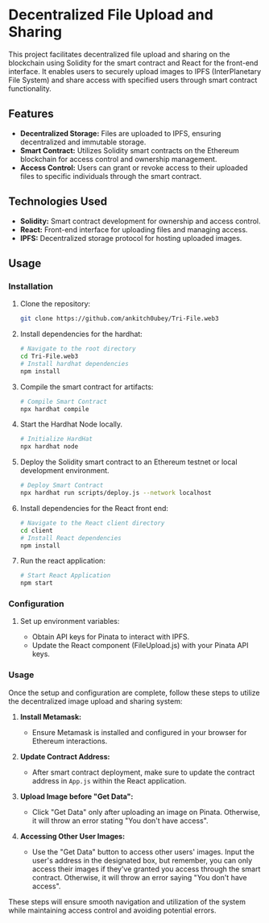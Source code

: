 # Decentralized File Upload and Sharing

This project facilitates decentralized file upload and sharing on the blockchain using Solidity for the smart contract and React for the front-end interface. It enables users to securely upload images to IPFS (InterPlanetary File System) and share access with specified users through smart contract functionality.

## Features

- **Decentralized Storage:** Files are uploaded to IPFS, ensuring decentralized and immutable storage.
- **Smart Contract:** Utilizes Solidity smart contracts on the Ethereum blockchain for access control and ownership management.
- **Access Control:** Users can grant or revoke access to their uploaded files to specific individuals through the smart contract.

## Technologies Used

- **Solidity:** Smart contract development for ownership and access control.
- **React:** Front-end interface for uploading files and managing access.
- **IPFS:** Decentralized storage protocol for hosting uploaded images.

## Usage

### Installation

1. Clone the repository:

   ```bash
   git clone https://github.com/ankitch0ubey/Tri-File.web3
   ```
2. Install dependencies for the hardhat:
   ```bash
   # Navigate to the root directory
   cd Tri-File.web3
   # Install hardhat dependencies
   npm install
   ```
3. Compile the smart contract for artifacts:
   ```bash
   # Compile Smart Contract
   npx hardhat compile
   ```
4. Start the Hardhat Node locally.
   ```bash
   # Initialize HardHat
   npx hardhat node
   ```
5. Deploy the Solidity smart contract to an Ethereum testnet or local development environment.
   ```bash
   # Deploy Smart Contract
   npx hardhat run scripts/deploy.js --network localhost 
   ```
6. Install dependencies for the React front end:
   ```bash
   # Navigate to the React client directory
   cd client 
   # Install React dependencies
   npm install
   ```
7. Run the react application:
   ```bash
   # Start React Application
   npm start
   ```
   
### Configuration

1. Set up environment variables:

   - Obtain API keys for Pinata to interact with IPFS.
   - Update the React component (FileUpload.js) with your Pinata API keys.
     
### Usage

Once the setup and configuration are complete, follow these steps to utilize the decentralized image upload and sharing system:

1. **Install Metamask:**
   - Ensure Metamask is installed and configured in your browser for Ethereum interactions.

2. **Update Contract Address:**
   - After smart contract deployment, make sure to update the contract address in `App.js` within the React application.

3. **Upload Image before "Get Data":**
   - Click "Get Data" only after uploading an image on Pinata. Otherwise, it will throw an error stating "You don't have access".

4. **Accessing Other User Images:**
   - Use the "Get Data" button to access other users' images. Input the user's address in the designated box, but remember, you can only access their images if they've granted you access through the smart contract. Otherwise, it will throw an error saying "You don't have access".

These steps will ensure smooth navigation and utilization of the system while maintaining access control and avoiding potential errors.

